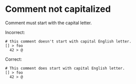 # Comment not capitalized

Comment must start with the capital letter.

Incorrect:

```eo
# this comment doesn't start with capital English letter.
[] > foo
  42 > @
```

Correct:

```eo
# This comment does start with capital English letter.
[] > foo
  42 > @
```